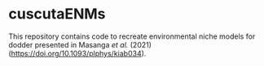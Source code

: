 # cuscutaENMs

This repository contains code to recreate environmental niche models for dodder presented in Masanga *et al.* (2021) (https://doi.org/10.1093/plphys/kiab034).
